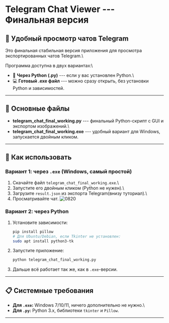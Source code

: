 # Telegram Chat Viewer --- Финальная версия

## 🚀 Удобный просмотр чатов Telegram

Это финальная стабильная версия приложения для просмотра
экспортированных чатов Telegram.\

Программа доступна в двух вариантах:\
- 📜 **Через Python (.py)** --- если у вас установлен Python.\
- 💻 **Готовый .exe файл** --- можно сразу открыть, без установки Python
и зависимостей.

------------------------------------------------------------------------

## 📁 Основные файлы

-   **telegram_chat_final_working.py** --- финальный Python-скрипт с GUI
    и экспортом изображений.\
-   **telegram_chat_final_working.exe** --- удобный вариант для Windows,
    запускается двойным кликом.

------------------------------------------------------------------------

## 🚀 Как использовать

### Вариант 1: через `.exe` (Windows, самый простой)

1.  Скачайте файл `telegram_chat_final_working.exe`.\
2.  Запустите его двойным кликом (Python не нужен).\
3.  Загрузите `result.json` из экспорта Telegram(внизу туториал).\
4.  Просматривайте чат.
![0820](https://github.com/user-attachments/assets/3c14c699-8239-4fa3-9780-7c3de2c85c1a)

### Вариант 2: через Python

1.  Установите зависимости:

    ``` bash
    pip install pillow
    # Для Ubuntu/Debian, если Tkinter не установлен:
    sudo apt install python3-tk
    ```

2.  Запустите приложение:

    ``` bash
    python telegram_chat_final_working.py
    ```

3.  Дальше всё работает так же, как в `.exe`-версии.

------------------------------------------------------------------------

## 📋 Системные требования

-   **Для `.exe`:** Windows 7/10/11, ничего дополнительно не нужно.\
-   **Для `.py`:** Python 3.x, библиотеки `tkinter` и `Pillow`.

------------------------------------------------------------------------
